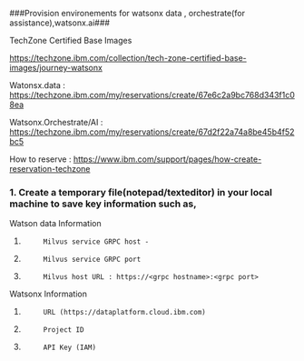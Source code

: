 ###Provision environements for watsonx data , orchestrate(for assistance),watsonx.ai###

TechZone Certified Base Images 

https://techzone.ibm.com/collection/tech-zone-certified-base-images/journey-watsonx

Watonsx.data : https://techzone.ibm.com/my/reservations/create/67e6c2a9bc768d343f1c08ea

Watsonx.Orchestrate/AI : https://techzone.ibm.com/my/reservations/create/67d2f22a74a8be45b4f52bc5

How to reserve : https://www.ibm.com/support/pages/how-create-reservation-techzone


### 1. Create a temporary file(notepad/texteditor) in your local machine to save key information such as,

Watson data Information
1.			Milvus service GRPC host - 
2.			Milvus service GRPC port
3.			Milvus host URL : https://<grpc hostname>:<grpc port>


Watsonx Information
1.			URL (https://dataplatform.cloud.ibm.com)
2.			Project ID 
3.			API Key (IAM) 
